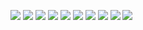 ![](https://i.imgur.com/U5fk4hK.jpeg)
![](https://i.imgur.com/B4Bp2G4.jpeg)
![](https://i.imgur.com/dTTQ6SX.jpeg)
![](https://i.imgur.com/EEH4zMt.jpeg)
![](https://i.imgur.com/mGf3k0G.jpeg)
![](https://i.imgur.com/izO1A0d.jpeg)
![](https://i.imgur.com/FWTrGLm.jpeg)
![](https://i.imgur.com/KijgatC.jpeg)
![](https://i.imgur.com/IPzzQSR.jpeg)
![](https://i.imgur.com/FdLR8p3.png)
